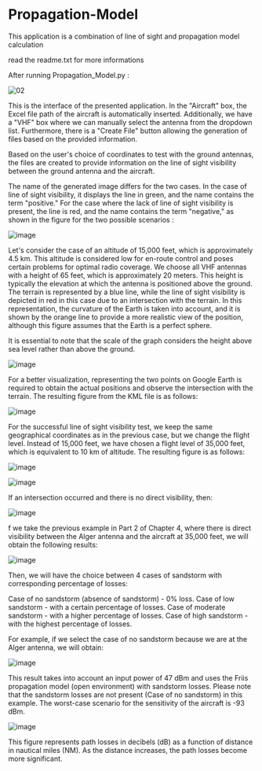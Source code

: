 # Propagation-Model
This application is a combination of line of sight and propagation model calculation 

read the readme.txt for more informations 

After running Propagation_Model.py :

![02](https://github.com/Ahmed-Khodja/Propagation-Model/assets/100228452/f125611f-af6a-4fc0-ac33-22bc1e7be718)

This is the interface of the presented application. In the "Aircraft" box, the Excel file path of the aircraft is automatically inserted. Additionally, we have a "VHF" box where we can manually select the antenna from the dropdown list. Furthermore, there is a "Create File" button allowing the generation of files based on the provided information.

Based on the user's choice of coordinates to test with the ground antennas, the files are created to provide information on the line of sight visibility between the ground antenna and the aircraft.

The name of the generated image differs for the two cases. In the case of line of sight visibility, it displays the line in green, and the name contains the term "positive." For the case where the lack of line of sight visibility is present, the line is red, and the name contains the term "negative," as shown in the figure for the two possible scenarios :

![image](https://github.com/Ahmed-Khodja/Propagation-Model/assets/100228452/c6fb7fa5-5560-49d9-95a0-a6ed46c5a8dc)

Let's consider the case of an altitude of 15,000 feet, which is approximately 4.5 km. This altitude is considered low for en-route control and poses certain problems for optimal radio coverage. 
We choose all VHF antennas with a height of 65 feet, which is approximately 20 meters. This height is typically the elevation at which the antenna is positioned above the ground.
The terrain is represented by a blue line, while the line of sight visibility is depicted in red in this case due to an intersection with the terrain. In this representation, the curvature of the Earth is taken into account, and it is shown by the orange line to provide a more realistic view of the position, although this figure assumes that the Earth is a perfect sphere.

It is essential to note that the scale of the graph considers the height above sea level rather than above the ground. 

![image](https://github.com/Ahmed-Khodja/Propagation-Model/assets/100228452/6a435514-5f7e-4cba-8d99-1751b6577241)

For a better visualization, representing the two points on Google Earth is required to obtain the actual positions and observe the intersection with the terrain. The resulting figure from the KML file is as follows:

![image](https://github.com/Ahmed-Khodja/Propagation-Model/assets/100228452/ad71e742-6f4a-4a4d-870d-1ee90d16de32)

For the successful line of sight visibility test, we keep the same geographical coordinates as in the previous case, but we change the flight level. Instead of 15,000 feet, we have chosen a flight level of 35,000 feet, which is equivalent to 10 km of altitude. The resulting figure is as follows: 

![image](https://github.com/Ahmed-Khodja/Propagation-Model/assets/100228452/b6428398-50dd-4ad5-8f3a-5b3f299d653e)

![image](https://github.com/Ahmed-Khodja/Propagation-Model/assets/100228452/83a905d5-df64-4203-84a3-68b37b259178)


If an intersection occurred and there is no direct visibility, then:

![image](https://github.com/Ahmed-Khodja/Propagation-Model/assets/100228452/36901356-2902-4f65-9d5b-8004767a04e9)

f we take the previous example in Part 2 of Chapter 4, where there is direct visibility between the Alger antenna and the aircraft at 35,000 feet, we will obtain the following results:

![image](https://github.com/Ahmed-Khodja/Propagation-Model/assets/100228452/f175c148-f466-45fe-b74a-730179bb878c)

Then, we will have the choice between 4 cases of sandstorm with corresponding percentage of losses:

Case of no sandstorm (absence of sandstorm) - 0% loss.
Case of low sandstorm - with a certain percentage of losses.
Case of moderate sandstorm - with a higher percentage of losses.
Case of high sandstorm - with the highest percentage of losses.

For example, if we select the case of no sandstorm because we are at the Alger antenna, we will obtain: 

![image](https://github.com/Ahmed-Khodja/Propagation-Model/assets/100228452/e0c9c81a-e214-4b23-b8f8-68b8e73c0629)

This result takes into account an input power of 47 dBm and uses the Friis propagation model (open environment) with sandstorm losses. Please note that the sandstorm losses are not present (Case of no sandstorm) in this example. The worst-case scenario for the sensitivity of the aircraft is -93 dBm.

![image](https://github.com/Ahmed-Khodja/Propagation-Model/assets/100228452/1055b6bb-0888-4773-a55c-e22c365e9a40)

This figure represents path losses in decibels (dB) as a function of distance in nautical miles (NM). As the distance increases, the path losses become more significant.
